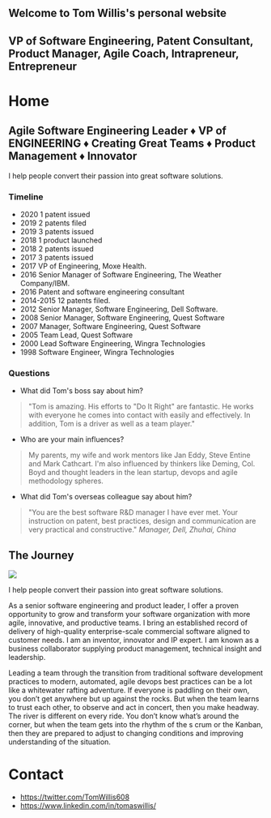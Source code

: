 ## Welcome to Tom Willis's personal website 
## VP of Software Engineering, Patent Consultant, Product Manager, Agile Coach, Intrapreneur, Entrepreneur

# Home
## Agile Software Engineering Leader ♦  VP of ENGINEERING ♦ Creating Great Teams ♦ Product Management ♦ Innovator
I help people convert their passion into great software solutions.

### Timeline
- 2020 1 patent issued
- 2019 2 patents filed
- 2019 3 patents issued
- 2018 1 product launched
- 2018 2 patents issued
- 2017 3 patents issued
- 2017 VP of Engineering, Moxe Health.
- 2016 Senior Manager of Software Engineering, The Weather Company/IBM.
- 2016 Patent and software engineering consultant
- 2014-2015 12 patents filed.
- 2012 Senior Manager, Software Engineering, Dell Software.
- 2008 Senior Manager, Software Engineering, Quest Software
- 2007 Manager, Software Engineering, Quest Software
- 2005 Team Lead, Quest Software
- 2000 Lead Software Engineering, Wingra Technologies
- 1998 Software Engineer, Wingra Technologies

### Questions
- What did Tom's boss say about him?
> "Tom is amazing. His efforts to "Do It Right" are fantastic. He works with everyone he comes into contact with easily and effectively. In addition, Tom is a driver as well as a team player."
- Who are your main influences?
> My parents, my wife and work mentors like Jan Eddy, Steve Entine and Mark Cathcart. I'm also influenced by thinkers like Deming, Col. Boyd and thought leaders in the lean startup, devops and agile methodology spheres.</div>
- What did Tom's overseas colleague say about him?
> "You are the best software R&D manager I have ever met. Your instruction on patent, best practices, design and communication are very practical and constructive." *Manager, Dell, Zhuhai, China*

## The Journey
<img src="{{site.url}}/images/raft_cc_co.png" style="display: block; margin: auto;" />

I help people convert their passion into great software solutions. 

As a senior software engineering and product leader, I offer a proven opportunity to grow and transform your software organization 
with more agile, innovative, and productive teams. I bring an established record of delivery of high-quality enterprise-scale 
commercial software aligned to customer needs. I am an inventor, innovator and IP expert. I am known as a business collaborator 
supplying product management, technical insight and leadership.

Leading a team through the transition from traditional software development practices to modern, automated, agile devops 
best practices can be a lot like a whitewater rafting adventure.  If everyone is paddling on their own, you don’t get anywhere 
but up against the rocks.  But when the team learns to trust each other, to observe and act in concert, then you make headway.  
The river is different on every ride. You don’t know what’s around the corner, but when the team gets into the rhythm of the s
crum or the Kanban, then they are prepared to adjust to changing conditions and improving understanding of the situation. 

		
# Contact
- <https://twitter.com/TomWillis608>
- <https://www.linkedin.com/in/tomaswillis/>
